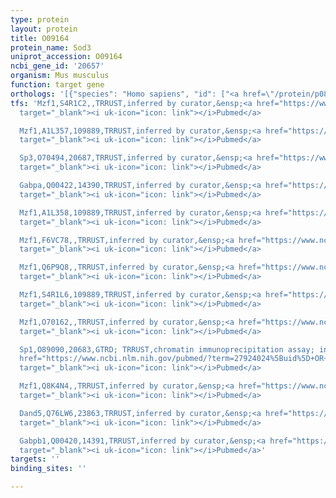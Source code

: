 ```yaml
---
type: protein
layout: protein
title: O09164
protein_name: Sod3
uniprot_accession: O09164
ncbi_gene_id: '20657'
organism: Mus musculus
function: target gene
orthologs: '[{"species": "Homo sapiens", "id": ["<a href=\"/protein/p08294\">P08294</a>"]}, {"species": "Rattus norvegicus", "id": ["Q08420"]}]'
tfs: 'Mzf1,S4R1C2,,TRRUST,inferred by curator,&ensp;<a href="https://www.ncbi.nlm.nih.gov/pubmed/?term=12374566%5Buid%5D+OR+29087512%5Buid%5D"
  target="_blank"><i uk-icon="icon: link"></i>Pubmed</a>

  Mzf1,A1L357,109889,TRRUST,inferred by curator,&ensp;<a href="https://www.ncbi.nlm.nih.gov/pubmed/?term=12374566%5Buid%5D+OR+29087512%5Buid%5D"
  target="_blank"><i uk-icon="icon: link"></i>Pubmed</a>

  Sp3,O70494,20687,TRRUST,inferred by curator,&ensp;<a href="https://www.ncbi.nlm.nih.gov/pubmed/?term=29087512%5Buid%5D+OR+15451065%5Buid%5D"
  target="_blank"><i uk-icon="icon: link"></i>Pubmed</a>

  Gabpa,Q00422,14390,TRRUST,inferred by curator,&ensp;<a href="https://www.ncbi.nlm.nih.gov/pubmed/?term=12374566%5Buid%5D+OR+29087512%5Buid%5D"
  target="_blank"><i uk-icon="icon: link"></i>Pubmed</a>

  Mzf1,A1L358,109889,TRRUST,inferred by curator,&ensp;<a href="https://www.ncbi.nlm.nih.gov/pubmed/?term=12374566%5Buid%5D+OR+29087512%5Buid%5D"
  target="_blank"><i uk-icon="icon: link"></i>Pubmed</a>

  Mzf1,F6VC78,,TRRUST,inferred by curator,&ensp;<a href="https://www.ncbi.nlm.nih.gov/pubmed/?term=12374566%5Buid%5D+OR+29087512%5Buid%5D"
  target="_blank"><i uk-icon="icon: link"></i>Pubmed</a>

  Mzf1,Q6P9Q8,,TRRUST,inferred by curator,&ensp;<a href="https://www.ncbi.nlm.nih.gov/pubmed/?term=12374566%5Buid%5D+OR+29087512%5Buid%5D"
  target="_blank"><i uk-icon="icon: link"></i>Pubmed</a>

  Mzf1,S4R1L6,109889,TRRUST,inferred by curator,&ensp;<a href="https://www.ncbi.nlm.nih.gov/pubmed/?term=12374566%5Buid%5D+OR+29087512%5Buid%5D"
  target="_blank"><i uk-icon="icon: link"></i>Pubmed</a>

  Mzf1,O70162,,TRRUST,inferred by curator,&ensp;<a href="https://www.ncbi.nlm.nih.gov/pubmed/?term=12374566%5Buid%5D+OR+29087512%5Buid%5D"
  target="_blank"><i uk-icon="icon: link"></i>Pubmed</a>

  Sp1,O89090,20683,GTRD; TRRUST,chromatin immunoprecipitation assay; inferred by curator,&ensp;<a
  href="https://www.ncbi.nlm.nih.gov/pubmed/?term=27924024%5Buid%5D+OR+29087512%5Buid%5D+OR+15451065%5Buid%5D"
  target="_blank"><i uk-icon="icon: link"></i>Pubmed</a>

  Mzf1,Q8K4N4,,TRRUST,inferred by curator,&ensp;<a href="https://www.ncbi.nlm.nih.gov/pubmed/?term=12374566%5Buid%5D+OR+29087512%5Buid%5D"
  target="_blank"><i uk-icon="icon: link"></i>Pubmed</a>

  Dand5,Q76LW6,23863,TRRUST,inferred by curator,&ensp;<a href="https://www.ncbi.nlm.nih.gov/pubmed/?term=29087512%5Buid%5D+OR+15451065%5Buid%5D"
  target="_blank"><i uk-icon="icon: link"></i>Pubmed</a>

  Gabpb1,Q00420,14391,TRRUST,inferred by curator,&ensp;<a href="https://www.ncbi.nlm.nih.gov/pubmed/?term=12374566%5Buid%5D+OR+29087512%5Buid%5D"
  target="_blank"><i uk-icon="icon: link"></i>Pubmed</a>'
targets: ''
binding_sites: ''

---
```

